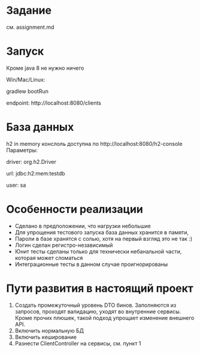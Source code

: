 # Задание
 см. assignment.md
 
# Запуск
Кроме java 8 не нужно ничего

Win/Mac/Linux:

gradlew bootRun

endpoint:
http://localhost:8080/clients

# База данных

h2 in memory
конслоль доступна по http://localhost:8080/h2-console
Параметры:

driver: org.h2.Driver

url: jdbc:h2:mem:testdb

user: sa

# Особенности реализации
* Сделано в предположении, что нагрузки небольшие
* Для упрощения тестового запуска база данных хранится в памяти, 
* Пароли в базе хранятся с солью, хотя на первый взгляд это не так :)
* Логин сделан регистро-независимый
* Юнит тесты сделаны только для технически небанальной части, которая может сломаться
* Интеграционные тесты в данном случае проигнорированы

# Пути развития в настоящий проект
1. Создать промежуточный уровень DTO бинов. Заполняются из запросов, проходят валидацию,
 уходят во внутренние сервисы. Кроме прочих плюшек, такой подход упрощает изменение внешнего API.
2. Включить нормальную БД
3. Включить кеширование
4. Разнести ClientController на сервисы, см. пункт 1
